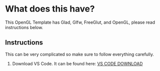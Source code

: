 # What does this have?
This OpenGL Template has Glad, Glfw, FreeGlut, and OpenGL, please read instructions below.

## Instructions
This can be very complicated so make sure to follow everything carefully.

1. Download VS Code. It can be found here: [VS CODE DOWNLOAD](https://code.visualstudio.com/download)
